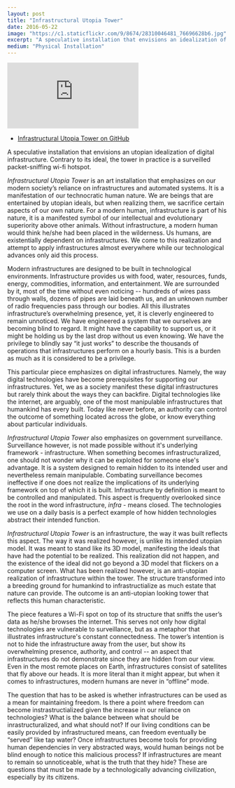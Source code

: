 ```yaml
---
layout: post
title: "Infrastructural Utopia Tower"
date: 2016-05-22
image: "https://c1.staticflickr.com/9/8674/28310046481_76696628b6.jpg"
excerpt: "A speculative installation that envisions an idealization of digital infrastructure. In practice, it is a surveilled packet-sniffing Raspberry Pi wi-fi hotspot."
medium: "Physical Installation"
---
```


<iframe src="https://player.vimeo.com/video/166409996?color=9CBEF2"  frameborder="0" webkitallowfullscreen mozallowfullscreen allowfullscreen></iframe>

- [Infrastructural Utopia Tower on GitHub](https://github.com/mbrav/InfrastructuralUtopiaTower)

A speculative installation that envisions an utopian idealization of digital infrastructure. Contrary to its ideal, the tower in practice is a surveilled packet-sniffing wi-fi hotspot.

*Infrastructural Utopia Tower* is an art installation that emphasizes on our modern society’s reliance on infrastructures and automated systems. It is a manifestation of our technocratic human nature. We are beings that are entertained by utopian ideals, but when realizing them, we sacrifice certain aspects of our own nature. For a modern human, infrastructure is part of his nature, it is a manifested symbol of our intellectual and evolutionary superiority above other animals. Without infrastructure, a modern human would think he/she had been placed in the wilderness. Us humans, are existentially dependent  on infrastructures. We come to this realization and attempt to apply infrastructures almost everywhere while our technological advances only aid this process.

Modern infrastructures are designed to be built in technological environments. Infrastructure provides us with food, water, resources, funds, energy, commodities, information, and entertainment. We are surrounded by it, most of the time without even noticing -- hundreds of wires pass through walls, dozens of pipes are laid beneath us, and an unknown number of radio frequencies pass through our bodies. All this illustrates infrastructure’s overwhelming presence, yet, it is cleverly engineered to remain unnoticed. We have engineered a system that we ourselves are becoming blind to regard. It might have the capability to support us, or it might be holding us by the last drop without us even knowing. We have the privilege to blindly say “it just works” to describe the thousands of operations that infrastructures perform on a hourly basis. This is a burden as much as it is considered to be a privilege.

This particular piece emphasizes on digital infrastructures. Namely, the way digital technologies have become prerequisites for supporting our infrastructures. Yet, we as a society manifest these digital infrastructures but rarely think about the ways they can backfire. Digital technologies like the internet, are arguably, one of the most manipulable infrastructures that humankind has every built. Today like never before, an authority can control the outcome of something located across the globe, or know everything about particular individuals.

*Infrastructural Utopia Tower* also emphasizes on government surveillance. Surveillance however, is not made possible without it's underlying framework - infrastructure. When something becomes infrastructuralized, one should not wonder why it can be exploited for someone else's advantage. It is a system designed to remain hidden to its intended user and nevertheless remain manipulable. Combating surveillance becomes ineffective if one does not realize the implications of its underlying framework on top of which it is built. Infrastructure by definition is meant to be controlled and manipulated. This aspect is frequently overlooked since the root in the word infrastructure, *infra*  - means closed. The technologies we use on a daily basis is a perfect example of how hidden technologies abstract their intended function.

*Infrastructural Utopia Tower* is an infrastructure, the way it was built reflects this aspect. The way it was realized however, is unlike its intended utopian model. It was meant to stand like its 3D model, manifesting the ideals that have had the potential to be realized. This realization did not happen, and the existence of the ideal did not go beyond a 3D model that flickers on a computer screen. What has been realized however, is an anti-utopian realization of infrastructure within the tower. The structure transformed into a breeding ground for humankind to infrastructialize as much estate that nature can provide. The outcome is an anti-utopian looking tower that reflects this human characteristic.

The piece features a Wi-Fi spot on top of its structure that sniffs the user’s data as he/she browses the internet. This serves not only how digital technologies are vulnerable to surveillance, but as a metaphor that illustrates infrastructure's constant connectedness. The tower’s intention is not to hide the infrastructure away from the user, but show its overwhelming presence, authority, and control -- an aspect that infrastructures do not demonstrate since they are hidden from our view. Even in the most remote places on Earth, infrastructures consist of satellites that fly above our heads. It is more literal than it might appear, but when it comes to infrastructures, modern humans are never in “offline” mode.

The question that has to be asked is whether infrastructures can be used as a mean for maintaining freedom. Is there a point where freedom can become instrastructialized given the increase in our reliance on technologies? What is the balance between what should be inrastructuralized, and what should not? If our living conditions can be easily provided by infrastructured means, can freedom eventually be “served” like tap water? Once infrastructures become tools for providing human dependencies in very abstracted ways, would human beings not be blind enough to notice this malicious process? If infrastructures are meant to remain so unnoticeable, what is the truth that they hide? These are questions that must be made by a technologically advancing civilization, especially by its citizens.
